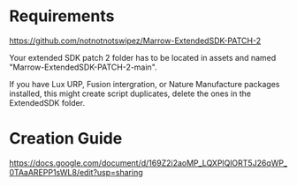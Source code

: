# Requirements
https://github.com/notnotnotswipez/Marrow-ExtendedSDK-PATCH-2

Your extended SDK patch 2 folder has to be located in assets and named "Marrow-ExtendedSDK-PATCH-2-main".

If you have Lux URP, Fusion intergration, or Nature Manufacture packages installed, this might create script duplicates, delete the ones in the ExtendedSDK folder.

# Creation Guide
https://docs.google.com/document/d/169Z2i2aoMP_LQXPlQlORT5J26qWP_0TAaAREPP1sWL8/edit?usp=sharing
